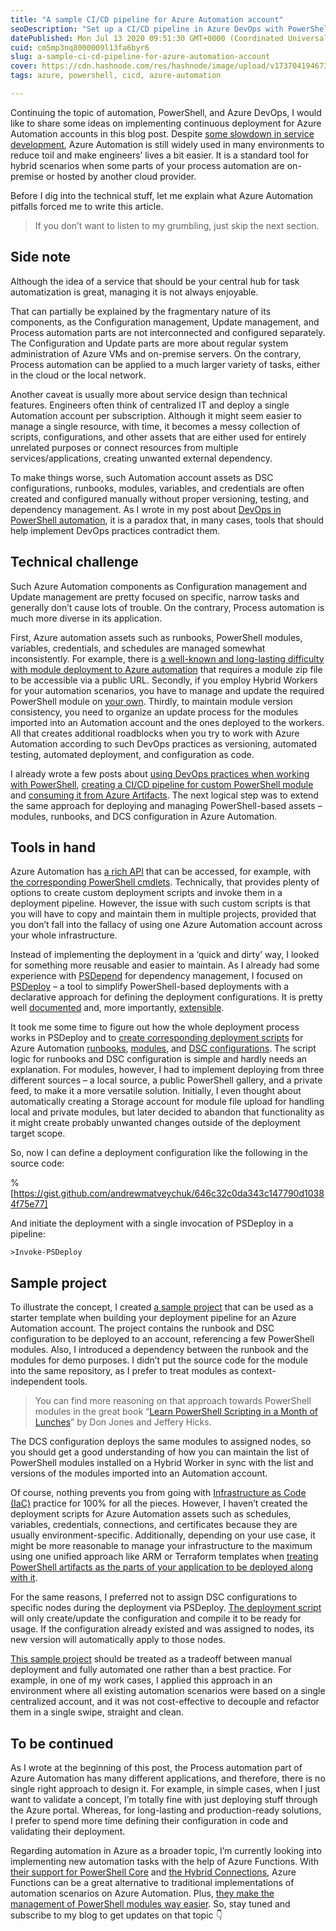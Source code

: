 ```yaml
---
title: "A sample CI/CD pipeline for Azure Automation account"
seoDescription: "Set up a CI/CD pipeline in Azure DevOps with PowerShell for Azure Automation accounts, streamlining resource deployment and management"
datePublished: Mon Jul 13 2020 09:51:30 GMT+0000 (Coordinated Universal Time)
cuid: cm5mp3nq8000009l13fa6byr6
slug: a-sample-ci-cd-pipeline-for-azure-automation-account
cover: https://cdn.hashnode.com/res/hashnode/image/upload/v1737041946732/c3cb7d9b-fdb0-4540-bc7e-775d6f25ea69.png
tags: azure, powershell, cicd, azure-automation

---
```


Continuing the topic of automation, PowerShell, and Azure DevOps, I would like to share some ideas on implementing continuous deployment for Azure Automation accounts in this blog post. Despite [some slowdown in service development](https://azure.microsoft.com/en-us/updates/?query=%22azure%20automation%22), Azure Automation is still widely used in many environments to reduce toil and make engineers’ lives a bit easier. It is a standard tool for hybrid scenarios when some parts of your process automation are on-premise or hosted by another cloud provider.

Before I dig into the technical stuff, let me explain what Azure Automation pitfalls forced me to write this article.

> If you don’t want to listen to my grumbling, just skip the next section.

## Side note

Although the idea of a service that should be your central hub for task automatization is great, managing it is not always enjoyable.

That can partially be explained by the fragmentary nature of its components, as the Configuration management, Update management, and Process automation parts are not interconnected and configured separately. The Configuration and Update parts are more about regular system administration of Azure VMs and on-premise servers. On the contrary, Process automation can be applied to a much larger variety of tasks, either in the cloud or the local network.

Another caveat is usually more about service design than technical features. Engineers often think of centralized IT and deploy a single Automation account per subscription. Although it might seem easier to manage a single resource, with time, it becomes a messy collection of scripts, configurations, and other assets that are either used for entirely unrelated purposes or connect resources from multiple services/applications, creating unwanted external dependency.

To make things worse, such Automation account assets as DSC configurations, runbooks, modules, variables, and credentials are often created and configured manually without proper versioning, testing, and dependency management. As I wrote in my post about [DevOps in PowerShell automation](https://andrewmatveychuk.com/devops-in-powershell-automation), it is a paradox that, in many cases, tools that should help implement DevOps practices contradict them.

## Technical challenge

Such Azure Automation components as Configuration management and Update management are pretty focused on specific, narrow tasks and generally don’t cause lots of trouble. On the contrary, Process automation is much more diverse in its application.

First, Azure automation assets such as runbooks, PowerShell modules, variables, credentials, and schedules are managed somewhat inconsistently. For example, there is [a well-known and long-lasting difficulty with module deployment to Azure automation](https://blog.tyang.org/2017/02/17/managing-azure-automation-module-assets-using-myget/) that requires a module zip file to be accessible via a public URL. Secondly, if you employ Hybrid Workers for your automation scenarios, you have to manage and update the required PowerShell module on [your own](https://andrewmatveychuk.com/how-to-run-azure-devops-self-hosted-agents-effectively). Thirdly, to maintain module version consistency, you need to organize an update process for the modules imported into an Automation account and the ones deployed to the workers. All that creates additional roadblocks when you try to work with Azure Automation according to such DevOps practices as versioning, automated testing, automated deployment, and configuration as code.

I already wrote a few posts about [using DevOps practices when working with PowerShell](https://andrewmatveychuk.com/devops-in-powershell-automation), [creating a CI/CD pipeline for custom PowerShell module](https://andrewmatveychuk.com/a-sample-ci-cd-pipeline-for-powershell-module) and [consuming it from Azure Artifacts](https://andrewmatveychuk.com/how-to-access-private-powershell-repository-from-azure-pipeline). The next logical step was to extend the same approach for deploying and managing PowerShell-based assets – modules, runbooks, and DCS configuration in Azure Automation.

## Tools in hand

Azure Automation has [a rich API](https://docs.microsoft.com/en-us/rest/api/automation/) that can be accessed, for example, with [the corresponding PowerShell cmdlets](https://docs.microsoft.com/en-us/powershell/module/az.automation/). Technically, that provides plenty of options to create custom deployment scripts and invoke them in a deployment pipeline. However, the issue with such custom scripts is that you will have to copy and maintain them in multiple projects, provided that you don’t fall into the fallacy of using one Azure Automation account across your whole infrastructure.

Instead of implementing the deployment in a ‘quick and dirty’ way, I looked for something more reusable and easier to maintain. As I already had some experience with [PSDepend](https://github.com/RamblingCookieMonster/PSDepend) for dependency management, I focused on [PSDeploy](https://github.com/RamblingCookieMonster/PSDeploy) – a tool to simplify PowerShell-based deployments with a declarative approach for defining the deployment configurations. It is pretty well [documented](https://psdeploy.readthedocs.io/) and, more importantly, [extensible](https://psdeploy.readthedocs.io/en/latest/Extending-PSDeploy/).

It took me some time to figure out how the whole deployment process works in PSDeploy and to [create corresponding deployment scripts](https://github.com/RamblingCookieMonster/PSDeploy/pull/133) for Azure Automation [runbooks](https://github.com/RamblingCookieMonster/PSDeploy/blob/master/PSDeploy/PSDeployScripts/AzureAutomationRunbook.ps1), [modules](https://github.com/RamblingCookieMonster/PSDeploy/blob/master/PSDeploy/PSDeployScripts/AzureAutomationModule.ps1), and [DSC configurations](https://github.com/RamblingCookieMonster/PSDeploy/blob/master/PSDeploy/PSDeployScripts/AzureAutomationDscConfiguration.ps1). The script logic for runbooks and DSC configuration is simple and hardly needs an explanation. For modules, however, I had to implement deploying from three different sources – a local source, a public PowerShell gallery, and a private feed, to make it a more versatile solution. Initially, I even thought about automatically creating a Storage account for module file upload for handling local and private modules, but later decided to abandon that functionality as it might create probably unwanted changes outside of the deployment target scope.

So, now I can define a deployment configuration like the following in the source code:

%[https://gist.github.com/andrewmatveychuk/646c32c0da343c147790d10384f75e77] 

And initiate the deployment with a single invocation of PSDeploy in a pipeline:

`>Invoke-PSDeploy`

## Sample project

To illustrate the concept, I created [a sample project](https://github.com/andrewmatveychuk/azure.automation-account-pipeline) that can be used as a starter template when building your deployment pipeline for an Azure Automation account. The project contains the runbook and DSC configuration to be deployed to an account, referencing a few PowerShell modules. Also, I introduced a dependency between the runbook and the modules for demo purposes. I didn’t put the source code for the module into the same repository, as I prefer to treat modules as context-independent tools.

> You can find more reasoning on that approach towards PowerShell modules in the great book “[Learn PowerShell Scripting in a Month of Lunches](https://andrewmatveychuk.com/refer/learn-powershell-scripting-in-a-month-of-lunches)” by Don Jones and Jeffery Hicks.

The DCS configuration deploys the same modules to assigned nodes, so you should get a good understanding of how you can maintain the list of PowerShell modules installed on a Hybrid Worker in sync with the list and versions of the modules imported into an Automation account.

Of course, nothing prevents you from going with [Infrastructure as Code (IaC)](https://en.wikipedia.org/wiki/Infrastructure_as_code) practice for 100% for all the pieces. However, I haven’t created the deployment scripts for Azure Automation assets such as schedules, variables, credentials, connections, and certificates because they are usually environment-specific. Additionally, depending on your use case, it might be more reasonable to manage your infrastructure to the maximum using one unified approach like ARM or Terraform templates when [treating PowerShell artifacts as the parts of your application to be deployed along with it](https://github.com/Azure/azure-quickstart-templates/tree/master/quickstarts/microsoft.automation/101-automation).

For the same reasons, I preferred not to assign DSC configurations to specific nodes during the deployment via PSDeploy. [The deployment script](https://github.com/RamblingCookieMonster/PSDeploy/blob/master/PSDeploy/PSDeployScripts/AzureAutomationDscConfiguration.ps1) will only create/update the configuration and compile it to be ready for usage. If the configuration already existed and was assigned to nodes, its new version will automatically apply to those nodes.

[This sample project](https://github.com/andrewmatveychuk/azure.automation-account-pipeline) should be treated as a tradeoff between manual deployment and fully automated one rather than a best practice. For example, in one of my work cases, I applied this approach in an environment where all existing automation scenarios were based on a single centralized account, and it was not cost-effective to decouple and refactor them in a single swipe, straight and clean.

## To be continued

As I wrote at the beginning of this post, the Process automation part of Azure Automation has many different applications, and therefore, there is no single right approach to design it. For example, in simple cases, when I just want to validate a concept, I’m totally fine with just deploying stuff through the Azure portal. Whereas, for long-lasting and production-ready solutions, I prefer to spend more time defining their configuration in code and validating their deployment.

Regarding automation in Azure as a broader topic, I’m currently looking into implementing new automation tasks with the help of Azure Functions. With [their support for PowerShell Core](https://docs.microsoft.com/en-us/azure/azure-functions/functions-reference-powershell) and [the Hybrid Connections](https://docs.microsoft.com/en-us/azure/azure-functions/functions-hybrid-powershell), Azure Functions can be a great alternative to traditional implementations of automation scenarios on Azure Automation. Plus, [they make the management of PowerShell modules way easier](https://docs.microsoft.com/en-us/azure/azure-functions/functions-reference-powershell#dependency-management). So, stay tuned and subscribe to my blog to get updates on that topic 👇